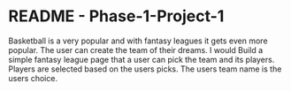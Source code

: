 # README - Phase-1-Project-1
Basketball is a very popular and with fantasy leagues it gets even more popular. The user can create the team of their dreams. I would Build a simple fantasy league page that a user can pick the team and its players. Players are selected based on the users picks. The users team name is the users choice. 

